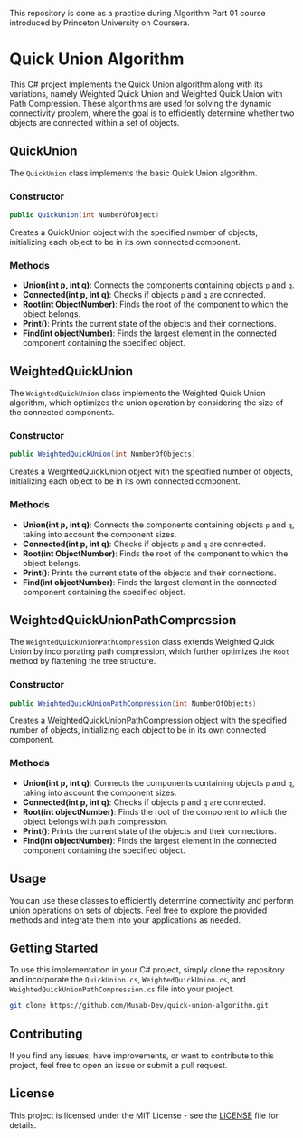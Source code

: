 This repository is done as a practice during Algorithm Part 01 course introduced by Princeton University on Coursera. 

# Quick Union Algorithm

This C# project implements the Quick Union algorithm along with its variations, namely Weighted Quick Union and Weighted Quick Union with Path Compression. These algorithms are used for solving the dynamic connectivity problem, where the goal is to efficiently determine whether two objects are connected within a set of objects.

## QuickUnion

The `QuickUnion` class implements the basic Quick Union algorithm.

### Constructor

```csharp
public QuickUnion(int NumberOfObject)
```

Creates a QuickUnion object with the specified number of objects, initializing each object to be in its own connected component.

### Methods

- **Union(int p, int q)**: Connects the components containing objects `p` and `q`.
- **Connected(int p, int q)**: Checks if objects `p` and `q` are connected.
- **Root(int ObjectNumber)**: Finds the root of the component to which the object belongs.
- **Print()**: Prints the current state of the objects and their connections.
- **Find(int objectNumber)**: Finds the largest element in the connected component containing the specified object.

## WeightedQuickUnion

The `WeightedQuickUnion` class implements the Weighted Quick Union algorithm, which optimizes the union operation by considering the size of the connected components.

### Constructor

```csharp
public WeightedQuickUnion(int NumberOfObjects)
```

Creates a WeightedQuickUnion object with the specified number of objects, initializing each object to be in its own connected component.

### Methods

- **Union(int p, int q)**: Connects the components containing objects `p` and `q`, taking into account the component sizes.
- **Connected(int p, int q)**: Checks if objects `p` and `q` are connected.
- **Root(int ObjectNumber)**: Finds the root of the component to which the object belongs.
- **Print()**: Prints the current state of the objects and their connections.
- **Find(int objectNumber)**: Finds the largest element in the connected component containing the specified object.

## WeightedQuickUnionPathCompression

The `WeightedQuickUnionPathCompression` class extends Weighted Quick Union by incorporating path compression, which further optimizes the `Root` method by flattening the tree structure.

### Constructor

```csharp
public WeightedQuickUnionPathCompression(int NumberOfObjects)
```

Creates a WeightedQuickUnionPathCompression object with the specified number of objects, initializing each object to be in its own connected component.

### Methods

- **Union(int p, int q)**: Connects the components containing objects `p` and `q`, taking into account the component sizes.
- **Connected(int p, int q)**: Checks if objects `p` and `q` are connected.
- **Root(int objectNumber)**: Finds the root of the component to which the object belongs with path compression.
- **Print()**: Prints the current state of the objects and their connections.
- **Find(int objectNumber)**: Finds the largest element in the connected component containing the specified object.

## Usage

You can use these classes to efficiently determine connectivity and perform union operations on sets of objects. Feel free to explore the provided methods and integrate them into your applications as needed.

## Getting Started

To use this implementation in your C# project, simply clone the repository and incorporate the `QuickUnion.cs`, `WeightedQuickUnion.cs`, and `WeightedQuickUnionPathCompression.cs` file into your project.

```bash
git clone https://github.com/Musab-Dev/quick-union-algorithm.git
```

## Contributing

If you find any issues, have improvements, or want to contribute to this project, feel free to open an issue or submit a pull request.

## License

This project is licensed under the MIT License - see the [LICENSE](LICENSE) file for details.
